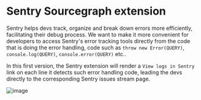 # Sentry Sourcegraph extension

Sentry helps devs track, organize and break down errors more efficiently, facilitating their debug process. We want to make it more convenient for developers to access Sentry's error tracking tools directly from the code that is doing the error handling, code such as `throw new Error(QUERY)`, `console.log(QUERY)`, `console.error(QUERY)` etc..

In this first version, the Sentry extension will render a ```View logs in Sentry``` link on each line it detects such error handling code, leading the devs directly to the corresponding Sentry issues stream page.

![image](https://user-images.githubusercontent.com/9110008/54014672-d7b4fe00-41c0-11e9-9b92-66d851401fa0.png)
